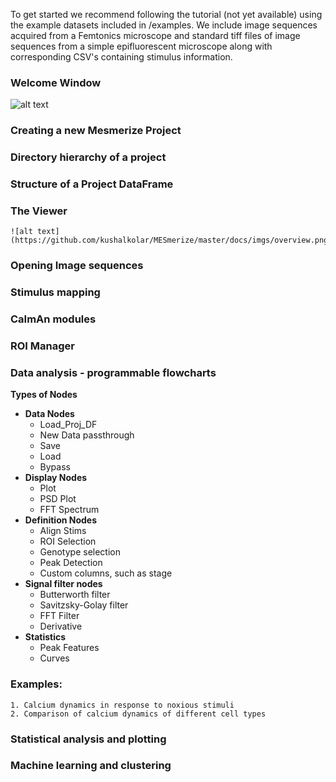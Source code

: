 To get started we recommend following the tutorial (not yet available) using the example datasets included in /examples. We include image sequences acquired from a Femtonics microscope and standard tiff files of image sequences from a simple epifluorescent microscope along with corresponding CSV's containing stimulus information.

### Welcome Window

![alt text](https://github.com/kushalkolar/MESmerize/master/docs/imgs/welcome%20window.png "welcome window")

### Creating a new Mesmerize Project

### Directory hierarchy of a project

### Structure of a Project DataFrame

### The Viewer

	![alt text](https://github.com/kushalkolar/MESmerize/master/docs/imgs/overview.png)

### Opening Image sequences

### Stimulus mapping

### CaImAn modules

### ROI Manager

### Data analysis - programmable flowcharts
**Types of Nodes**
 - **Data Nodes**
	 - Load_Proj_DF
	 - New Data passthrough
	 - Save
	 - Load
	 - Bypass
 - **Display Nodes**
	 - Plot
	 - PSD Plot
	 - FFT Spectrum
 - **Definition Nodes**
	 - Align Stims
	 - ROI Selection
	 - Genotype selection
	 - Peak Detection
	 - Custom columns, such as stage
 - **Signal filter nodes**
	 - Butterworth filter
	 - Savitzsky-Golay filter
	 - FFT Filter
	 - Derivative
 - **Statistics**
	 - Peak Features
	 - Curves

### Examples:

	1. Calcium dynamics in response to noxious stimuli
	2. Comparison of calcium dynamics of different cell types
 
### Statistical analysis and plotting

### Machine learning and clustering
